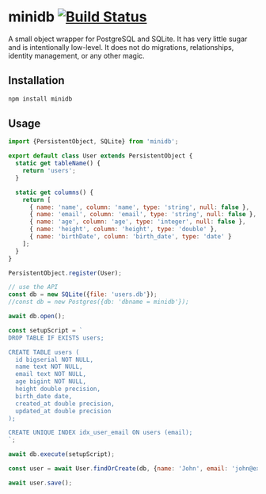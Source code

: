 # minidb [![Build Status](https://travis-ci.org/fulcrumapp/minidb.svg?branch=master)](https://travis-ci.org/fulcrumapp/minidb)

A small object wrapper for PostgreSQL and SQLite. It has very little sugar and is intentionally low-level. It does not do migrations, relationships, identity management, or any other magic.

## Installation

```sh
npm install minidb
```


## Usage

```js
import {PersistentObject, SQLite} from 'minidb';

export default class User extends PersistentObject {
  static get tableName() {
    return 'users';
  }

  static get columns() {
    return [
      { name: 'name', column: 'name', type: 'string', null: false },
      { name: 'email', column: 'email', type: 'string', null: false },
      { name: 'age', column: 'age', type: 'integer', null: false },
      { name: 'height', column: 'height', type: 'double' },
      { name: 'birthDate', column: 'birth_date', type: 'date' }
    ];
  }
}

PersistentObject.register(User);

// use the API
const db = new SQLite({file: 'users.db'});
//const db = new Postgres({db: 'dbname = minidb'});

await db.open();

const setupScript = `
DROP TABLE IF EXISTS users;

CREATE TABLE users (
  id bigserial NOT NULL,
  name text NOT NULL,
  email text NOT NULL,
  age bigint NOT NULL,
  height double precision,
  birth_date date,
  created_at double precision,
  updated_at double precision
);

CREATE UNIQUE INDEX idx_user_email ON users (email);
`;

await db.execute(setupScript);

const user = await User.findOrCreate(db, {name: 'John', email: 'john@example.com', age: 30});

await user.save();
```
